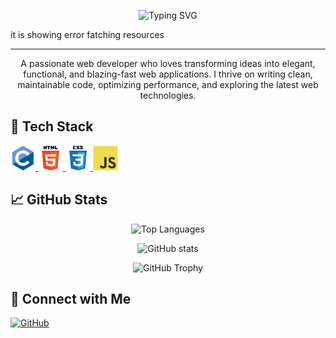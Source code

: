    <p align="center">
  <img src="https://readme-typing-svg.demolab.com?font=Fira+Code&weight=500&size=22&pause=1000&color=00FFB3&center=true&vCenter=true&width=500&lines=Hi+I'm+Mehedi+Hasan;Web+Developer+%7C+Clean+Coder ;Hungry+to+learn+%7C+Tech+Explorer;Let's+Build+Something+Awesome!" alt="Typing SVG" />
</p> it is showing error fatching resources

---
<p align="center">
  A passionate web developer who loves transforming ideas into elegant, functional, and blazing-fast web applications. I thrive on writing clean, maintainable code, optimizing performance, and exploring the latest web technologies.
</p>


## 🚀 Tech Stack

<p align="left">
  <a href="https://www.cprogramming.com/" target="_blank" rel="noreferrer">
    <img src="https://raw.githubusercontent.com/devicons/devicon/master/icons/c/c-original.svg" alt="C" width="40" height="40"/>
  </a>
  <a href="https://www.w3.org/html/" target="_blank" rel="noreferrer">
    <img src="https://raw.githubusercontent.com/devicons/devicon/master/icons/html5/html5-original-wordmark.svg" alt="HTML5" width="40" height="40"/>
  </a>
  <a href="https://www.w3schools.com/css/" target="_blank" rel="noreferrer">
    <img src="https://raw.githubusercontent.com/devicons/devicon/master/icons/css3/css3-original-wordmark.svg" alt="CSS3" width="40" height="40"/>
  </a>
  <a href="https://developer.mozilla.org/en-US/docs/Web/JavaScript" target="_blank" rel="noreferrer">
    <img src="https://raw.githubusercontent.com/devicons/devicon/master/icons/javascript/javascript-original.svg" alt="JavaScript" width="40" height="40"/>
  </a>
</p>


## 📈 GitHub Stats

<p align="center">
  <img src="https://github-readme-stats.vercel.app/api/top-langs/?username=MehediHasanTsx&layout=compact&theme=tokyonight" alt="Top Languages" />
</p>

<p align="center">
  <img src="https://github-readme-stats.vercel.app/api?username=MehediHasanTsx&show_icons=true&theme=tokyonight&count_private=true" alt="GitHub stats" />
</p>

<p align="center">
  <img src="https://github-profile-trophy.vercel.app/?username=MehediHasanTsx&theme=onedark&margin-w=15&margin-h=15" alt="GitHub Trophy" />
</p>


## 🔗 Connect with Me

<p align="left">
  <a href="https://github.com/MehediHasanTsx" target="_blank">
    <img src="https://img.shields.io/badge/GitHub-100000?style=for-the-badge&logo=github&logoColor=white" alt="GitHub"  height="30"/>
  </a>
</p>
